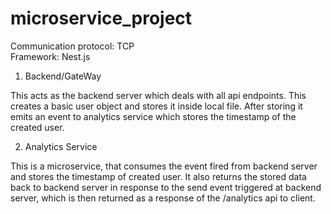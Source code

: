 # microservice_project

Communication protocol: TCP<br>
Framework: Nest.js

1. Backend/GateWay

  This acts as the backend server which deals with all api endpoints. This creates a basic user object and stores it inside local file. After storing it emits an event to analytics service which stores the timestamp of the created user.

2. Analytics Service

  This is a microservice, that consumes the event fired from backend server and stores the timestamp of created user. It also returns the stored data back to backend server in response to the send event triggered at backend server, which is then returned as a response of the /analytics api to client.

